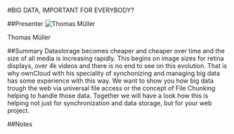 #BIG DATA, IMPORTANT FOR EVERYBODY?

##Presenter
![Thomas Müller](https://raw.githubusercontent.com/avarx/T3CON16/master/Presenter/Thomas_Müller.jpg)

Thomas Müller

##Summary
Datastorage becomes cheaper and cheaper over time and the size of all media is increasing rapidly. This begins on image sizes for retina displays, over 4k videos and there is no end to see on this evolution. That is why ownCloud with his speciality of synchonizing and managing big data has some experience with this way. We want to show you how big data trough the web via universal file access or the concept of File Chunking helping to handle those data. Together we will have a look how this is helping not just for synchronization and data storage, but for your  web project.

##Notes